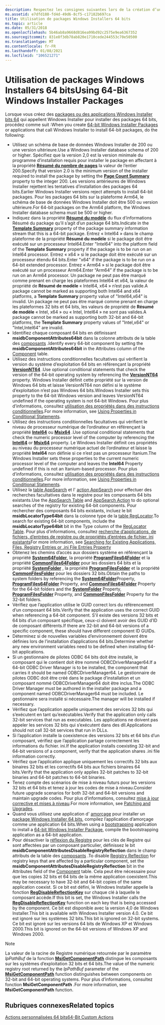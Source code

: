 ```yaml
---
description: Respectez les consignes suivantes lors de la création d’un package Windows Installer bits 64.
ms.assetid: e7dfd188-fd4d-49d6-8cf5-c17182b697ca
title: Utilisation de packages Windows Installers 64 bits
ms.topic: article
ms.date: 05/31/2018
ms.openlocfilehash: 5b46ab8a9668d816ea99bd92c2575e9ea6367352
ms.sourcegitcommit: 831e8f3db78ab820e1710cede244553c70e50500
ms.translationtype: MT
ms.contentlocale: fr-FR
ms.lasthandoff: 01/08/2021
ms.locfileid: "106521271"
---
```

# <a name="using-64-bit-windows-installer-packages"></a><span data-ttu-id="c1e07-103">Utilisation de packages Windows Installers 64 bits</span><span class="sxs-lookup"><span data-stu-id="c1e07-103">Using 64-Bit Windows Installer Packages</span></span>

<span data-ttu-id="c1e07-104">Lorsque vous créez des [packages ou des applications Windows Installer bits 64](64-bit-windows-installer-packages.md) qui appellent Windows Installer pour installer des packages 64 bits, procédez comme suit :</span><span class="sxs-lookup"><span data-stu-id="c1e07-104">When you create [64-bit Windows Installer Packages](64-bit-windows-installer-packages.md) or applications that call Windows Installer to install 64-bit packages, do the following:</span></span>

-   <span data-ttu-id="c1e07-105">Utilisez un schéma de base de données Windows Installer de 200 ou une version ultérieure.</span><span class="sxs-lookup"><span data-stu-id="c1e07-105">Use a Windows Installer database schema of 200 or higher.</span></span> <span data-ttu-id="c1e07-106">Spécifiez que la version 2,0 est la version minimale du programme d’installation requis pour installer le package en affectant à la propriété [**Résumé du nombre de pages**](page-count-summary.md) la valeur de l’entier 200.</span><span class="sxs-lookup"><span data-stu-id="c1e07-106">Specify that version 2.0 is the minimum version of the installer required to install the package by setting the [**Page Count Summary**](page-count-summary.md) property to the integer 200.</span></span> <span data-ttu-id="c1e07-107">Les versions antérieures de Windows Installer rejettent les tentatives d’installation des packages 64 bits.</span><span class="sxs-lookup"><span data-stu-id="c1e07-107">Earlier Windows Installer versions reject attempts to install 64-bit packages.</span></span> <span data-ttu-id="c1e07-108">Pour les packages 64 bits sur la plateforme Arm64, le schéma de base de données Windows Installer doit être 500 ou version ultérieure.</span><span class="sxs-lookup"><span data-stu-id="c1e07-108">For 64-bit packages on the Arm64 platform, the Windows Installer database schema must be 500 or higher.</span></span>
-   <span data-ttu-id="c1e07-109">Indiquez dans la propriété [**Résumé du modèle**](template-summary.md) du flux d’informations Résumé du package qu’il s’agit d’un package 64 bits.</span><span class="sxs-lookup"><span data-stu-id="c1e07-109">Indicate in the [**Template Summary**](template-summary.md) property of the package summary information stream that this is a 64-bit package.</span></span> <span data-ttu-id="c1e07-110">Entrez « Intel64 » dans le champ plateforme de la propriété **Résumé du modèle** si le package doit être exécuté sur un processeur Intel64.</span><span class="sxs-lookup"><span data-stu-id="c1e07-110">Enter "Intel64" into the platform field of the **Template Summary** property if the package is to be run on an Intel64 processor.</span></span> <span data-ttu-id="c1e07-111">Entrez « x64 » si le package doit être exécuté sur un processeur étendu 64 bits.</span><span class="sxs-lookup"><span data-stu-id="c1e07-111">Enter "x64" if the package is to be run on a 64-bit extended processor.</span></span> <span data-ttu-id="c1e07-112">Entrez « Arm64 » si le package doit être exécuté sur un processeur Arm64.</span><span class="sxs-lookup"><span data-stu-id="c1e07-112">Enter “Arm64” if the package is to be run on an Arm64 processor.</span></span> <span data-ttu-id="c1e07-113">Un package ne peut pas être marqué comme prenant en charge les plateformes Intel64 et x64, la valeur de propriété de **Résumé de modèle** « Intel64, x64 » n’est pas valide.</span><span class="sxs-lookup"><span data-stu-id="c1e07-113">A package cannot be marked as supporting both Intel64 and x64 platforms, a **Template Summary** property value of "Intel64,x64" is invalid.</span></span> <span data-ttu-id="c1e07-114">Un package ne peut pas être marqué comme prenant en charge les plateformes 32 bits et 64 bits, les valeurs de propriété de **Résumé de modèle** « Intel, x64 » ou « Intel, Intel64 » ne sont pas valides.</span><span class="sxs-lookup"><span data-stu-id="c1e07-114">A package cannot be marked as supporting both 32-bit and 64-bit platforms, the **Template Summary** property values of "Intel,x64" or "Intel,Intel64" are invalid.</span></span>
-   <span data-ttu-id="c1e07-115">Identifiez chaque composant 64 bits en définissant **msidbComponentAttributes64bit** dans la colonne attributs de la table des [composants](component-table.md) .</span><span class="sxs-lookup"><span data-stu-id="c1e07-115">Identify every 64-bit component by setting the **msidbComponentAttributes64bit** in the Attributes column of the [Component](component-table.md) table.</span></span>
-   <span data-ttu-id="c1e07-116">Utilisez des instructions conditionnelles facultatives qui vérifient la version du système d’exploitation 64 bits en référençant la propriété [**VersionNT64**](versionnt64.md) .</span><span class="sxs-lookup"><span data-stu-id="c1e07-116">Use optional conditional statements that check the version of the 64-bit operating system by referencing the [**VersionNT64**](versionnt64.md) property.</span></span> <span data-ttu-id="c1e07-117">Windows Installer définit cette propriété sur la version de Windows 64 bits et laisse VersionNT64 non défini si le système d’exploitation n’est pas Windows 64 bits.</span><span class="sxs-lookup"><span data-stu-id="c1e07-117">Windows Installer sets this property to the 64-bit Windows version and leaves VersionNT64 undefined if the operating system is not 64-bit Windows.</span></span> <span data-ttu-id="c1e07-118">Pour plus d’informations, consultez [utilisation des propriétés dans des instructions conditionnelles](using-properties-in-conditional-statements.md).</span><span class="sxs-lookup"><span data-stu-id="c1e07-118">For more information, see [Using Properties in Conditional Statements](using-properties-in-conditional-statements.md).</span></span>
-   <span data-ttu-id="c1e07-119">Utilisez des instructions conditionnelles facultatives qui vérifient le niveau de processeur numérique de l’ordinateur en référençant la propriété [**Intel64**](intel64.md) ou [**Msix64**](msix64.md) .</span><span class="sxs-lookup"><span data-stu-id="c1e07-119">Use optional conditional statements that check the numeric processor level of the computer by referencing the [**Intel64**](intel64.md) or [**Msix64**](msix64.md) property.</span></span> <span data-ttu-id="c1e07-120">Le Windows Installer définit ces propriétés au niveau du processeur numérique actuel de l’ordinateur et laisse la propriété **Intel64** non définie si ce n’est pas un processeur Itanium.</span><span class="sxs-lookup"><span data-stu-id="c1e07-120">The Windows Installer  sets these properties to the current numeric processor level of the computer and leaves the **Intel64** Property undefined if this is not an Itanium-based processor.</span></span> <span data-ttu-id="c1e07-121">Pour plus d’informations, consultez [utilisation des propriétés dans des instructions conditionnelles](using-properties-in-conditional-statements.md).</span><span class="sxs-lookup"><span data-stu-id="c1e07-121">For more information, see [Using Properties in Conditional Statements](using-properties-in-conditional-statements.md).</span></span>
-   <span data-ttu-id="c1e07-122">Utilisez la [table AppSearch](appsearch-table.md) et l' [action AppSearch](appsearch-action.md) pour effectuer des recherches facultatives dans le registre pour les composants 64 bits existants.</span><span class="sxs-lookup"><span data-stu-id="c1e07-122">Use the [AppSearch Table](appsearch-table.md) and [AppSearch Action](appsearch-action.md) to do optional searches of the registry for existing 64-bit components.</span></span> <span data-ttu-id="c1e07-123">Pour rechercher des composants 64 bits existants, incluez le bit **msidbLocatorType64bit** dans la colonne type de la [table RegLocator](reglocator-table.md).</span><span class="sxs-lookup"><span data-stu-id="c1e07-123">To search for existing 64-bit components, include the **msidbLocatorType64bit** bit in the Type column of the [RegLocator Table](reglocator-table.md).</span></span> <span data-ttu-id="c1e07-124">Pour plus d’informations, consultez [recherche d’applications, de fichiers, d’entrées de registre ou de propriétés d’entrées de fichier. ini existants](searching-for-existing-applications-files-registry-entries-or--ini-file-entries.md)</span><span class="sxs-lookup"><span data-stu-id="c1e07-124">For more information, see [Searching for Existing Applications, Files, Registry Entries or .ini File Entries Property](searching-for-existing-applications-files-registry-entries-or--ini-file-entries.md)</span></span>
-   <span data-ttu-id="c1e07-125">Obtenez les chemins d’accès aux dossiers système en référençant la propriété [**System64Folder**](system64folder.md), la propriété [**ProgramFiles64Folder**](programfiles64folder.md) et la propriété [**CommonFiles64Folder**](commonfiles64folder.md) pour les dossiers 64 bits et la propriété [**SystemFolder**](systemfolder.md) , la propriété [**ProgramFilesFolder**](programfilesfolder.md) et la propriété [**CommonFilesFolder**](commonfilesfolder.md) pour les dossiers 32 bits.</span><span class="sxs-lookup"><span data-stu-id="c1e07-125">Obtain the paths to system folders by referencing the [**System64Folder**](system64folder.md)Property, [**ProgramFiles64Folder**](programfiles64folder.md) Property, and [**CommonFiles64Folder**](commonfiles64folder.md) Property for the 64-bit folders and the [**SystemFolder**](systemfolder.md) Property, [**ProgramFilesFolder**](programfilesfolder.md) Property, and [**CommonFilesFolder**](commonfilesfolder.md) Property for the 32-bit folders.</span></span>
-   <span data-ttu-id="c1e07-126">Vérifiez que l’application utilise le GUID correct lors du référencement d’un composant 64 bits.</span><span class="sxs-lookup"><span data-stu-id="c1e07-126">Verify that the application uses the correct GUID when referencing a 64-bit component.</span></span> <span data-ttu-id="c1e07-127">S’il existe des versions 32 bits et 64 bits d’un composant spécifique, ceux-ci doivent avoir des GUID d’ID de composant différents.</span><span class="sxs-lookup"><span data-stu-id="c1e07-127">If there are 32-bit and 64-bit versions of a specific component, these should have different component ID GUIDs.</span></span>
-   <span data-ttu-id="c1e07-128">Déterminez si de nouvelles variables d’environnement doivent être définies lors de l’installation d’applications 64 bits.</span><span class="sxs-lookup"><span data-stu-id="c1e07-128">Determine whether any new environment variables need to be defined when installing 64-bit applications.</span></span>
-   <span data-ttu-id="c1e07-129">Si un gestionnaire de pilotes ODBC 64 bits doit être installé, le composant qui le contient doit être nommé ODBCDriverManager64.</span><span class="sxs-lookup"><span data-stu-id="c1e07-129">If a 64-bit ODBC Driver Manager is to be installed, the component that carries it should be named ODBCDriverManager64.</span></span> <span data-ttu-id="c1e07-130">Le gestionnaire de pilotes ODBC doit être créé dans le package d’installation et un composant nommé ODBCDriverManager64 doit être inclus.</span><span class="sxs-lookup"><span data-stu-id="c1e07-130">The ODBC Driver Manager must be authored in the installer package and a component named ODBCDriverManager64 must be included.</span></span> <span data-ttu-id="c1e07-131">Le gestionnaire sera installé si nécessaire.</span><span class="sxs-lookup"><span data-stu-id="c1e07-131">The manager will be installed if necessary.</span></span>
-   <span data-ttu-id="c1e07-132">Vérifiez que l’application appelle uniquement des services 32 bits qui s’exécutent en tant qu’exécutables.</span><span class="sxs-lookup"><span data-stu-id="c1e07-132">Verify that the application only calls 32-bit services that run as executables.</span></span> <span data-ttu-id="c1e07-133">Les applications ne doivent pas appeler les services 32 bits qui s’exécutent dans des dll.</span><span class="sxs-lookup"><span data-stu-id="c1e07-133">Applications should not call 32-bit services that run in DLLs.</span></span>
-   <span data-ttu-id="c1e07-134">Si l’application installe la coexistence des versions 32 bits et 64 bits d’un composant, vérifiez que l’application partage correctement les informations du fichier. ini.</span><span class="sxs-lookup"><span data-stu-id="c1e07-134">If the application installs coexisting 32-bit and 64-bit versions of a component, verify that the application shares .ini file information correctly.</span></span>
-   <span data-ttu-id="c1e07-135">Vérifiez que l’application applique uniquement les correctifs 32 bits aux binaires 32 bits et les correctifs 64 bits aux fichiers binaires 64 bits.</span><span class="sxs-lookup"><span data-stu-id="c1e07-135">Verify that the application only applies 32-bit patches to 32-bit binaries and 64-bit patches to 64-bit binaries.</span></span>
-   <span data-ttu-id="c1e07-136">Tenez compte des scénarios de mise à niveau futurs pour les versions 32 bits et 64 bits et tenez à jour les codes de mise à niveau.</span><span class="sxs-lookup"><span data-stu-id="c1e07-136">Consider future upgrade scenarios for both 32-bit and 64-bit versions and maintain upgrade codes.</span></span> <span data-ttu-id="c1e07-137">Pour plus d’informations, consultez [mise à jour corrective et mises à niveau](patching-and-upgrades.md).</span><span class="sxs-lookup"><span data-stu-id="c1e07-137">For more information, see [Patching and Upgrades](patching-and-upgrades.md).</span></span>
-   <span data-ttu-id="c1e07-138">Quand vous utilisez une application d' [amorçage](bootstrapping.md) pour installer un [package Windows Installer 64 bits](64-bit-windows-installer-packages.md), compilez l’application d’amorçage comme une application 64 bits.</span><span class="sxs-lookup"><span data-stu-id="c1e07-138">When using a [bootstrapping](bootstrapping.md) application to install a [64-bit Windows Installer Package](64-bit-windows-installer-packages.md), compile the bootstrapping application as a 64-bit application.</span></span>
-   <span data-ttu-id="c1e07-139">Pour désactiver la [réflexion du Registre](../winprog64/registry-reflection.md) pour les clés de Registre qui sont affectées par un composant particulier, définissez le bit **msidbComponentAttributesDisableRegistryReflection** dans le champ attributs de la table des [composants](component-table.md) .</span><span class="sxs-lookup"><span data-stu-id="c1e07-139">To disable [Registry Reflection](../winprog64/registry-reflection.md) for registry keys that are affected by a particular component, set the **msidbComponentAttributesDisableRegistryReflection** bit in the Attributes field of the [Component](component-table.md) table.</span></span> <span data-ttu-id="c1e07-140">Cela peut être nécessaire pour que les copies 32 bits et 64 bits de la même application coexistent.</span><span class="sxs-lookup"><span data-stu-id="c1e07-140">This may be necessary to have 32-bit and 64-bit copies of the same application coexist.</span></span> <span data-ttu-id="c1e07-141">Si ce bit est défini, le Windows Installer appelle la fonction [**RegDisableReflectionKey**](/windows/win32/api/winreg/nf-winreg-regdisablereflectionkey) sur chaque clé à laquelle le composant accède.</span><span class="sxs-lookup"><span data-stu-id="c1e07-141">If this bit is set, the Windows Installer calls the [**RegDisableReflectionKey**](/windows/win32/api/winreg/nf-winreg-regdisablereflectionkey) function on each key that is being accessed by the component.</span></span> <span data-ttu-id="c1e07-142">Ce bit est disponible avec la version 4,0 de Windows Installer.</span><span class="sxs-lookup"><span data-stu-id="c1e07-142">This bit is available with Windows Installer version 4.0.</span></span> <span data-ttu-id="c1e07-143">Ce bit est ignoré sur les systèmes 32 bits.</span><span class="sxs-lookup"><span data-stu-id="c1e07-143">This bit is ignored on 32-bit systems.</span></span> <span data-ttu-id="c1e07-144">Ce bit est ignoré sur les versions 64 bits de Windows XP et Windows 2000.</span><span class="sxs-lookup"><span data-stu-id="c1e07-144">This bit is ignored on the 64-bit versions of Windows XP and Windows 2000.</span></span>

> [!Note]  
> <span data-ttu-id="c1e07-145">La valeur de la racine de Registre numérique retournée par le paramètre *lpPathBuf* de la fonction [**MsiGetComponentPath**](/windows/desktop/api/Msi/nf-msi-msigetcomponentpatha) distingue les composants sur les systèmes d’exploitation 32 bits et 64 bits.</span><span class="sxs-lookup"><span data-stu-id="c1e07-145">The value of the numeric registry root returned by the *lpPathBuf* parameter of the [**MsiGetComponentPath**](/windows/desktop/api/Msi/nf-msi-msigetcomponentpatha) function distinguishes between components on 32-bit and 64-bit operating systems.</span></span> <span data-ttu-id="c1e07-146">Pour plus d’informations, consultez fonction **MsiGetComponentPath** .</span><span class="sxs-lookup"><span data-stu-id="c1e07-146">For more information, see **MsiGetComponentPath** function.</span></span>

 

## <a name="related-topics"></a><span data-ttu-id="c1e07-147">Rubriques connexes</span><span class="sxs-lookup"><span data-stu-id="c1e07-147">Related topics</span></span>

<dl> <dt>

[<span data-ttu-id="c1e07-148">Actions personnalisées 64 bits</span><span class="sxs-lookup"><span data-stu-id="c1e07-148">64-Bit Custom Actions</span></span>](64-bit-custom-actions.md)
</dt> </dl>

 

 
